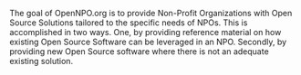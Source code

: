 The goal of OpenNPO.org is to provide Non-Profit Organizations with Open Source Solutions tailored to the specific needs of NPOs.  This is accomplished in two ways.  One, by providing reference material on how existing Open Source Software can be leveraged in an NPO.  Secondly, by providing new Open Source software where there is not an adequate existing solution.